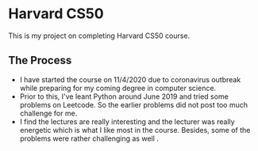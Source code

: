 # Harvard CS50
This is my project on completing Harvard CS50 course.

## The Process

* I have started the course on 11/4/2020 due to coronavirus outbreak while preparing for my coming degree in computer science.
* Prior to this, I've leant Python around June 2019 and tried some problems on Leetcode. So the earlier problems did not post too much 
  challenge for me. 
* I find the lectures are really interesting and the lecturer was really energetic which is what I like most in the course. Besides, 
  some of the problems were rather challenging as well .
  
  

